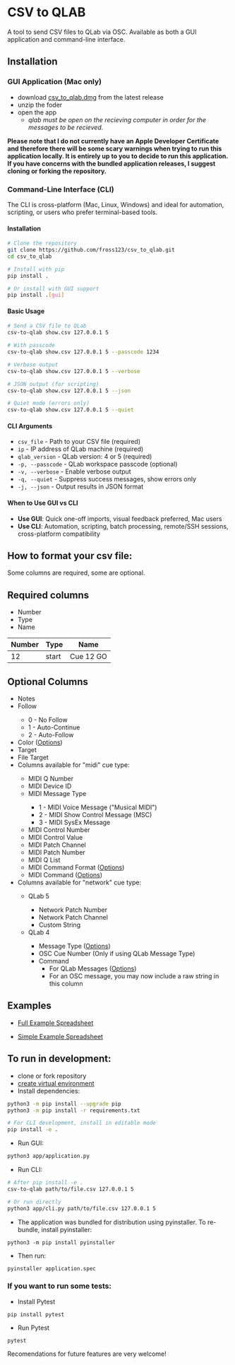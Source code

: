 # CSV to QLAB

A tool to send CSV files to QLab via OSC. Available as both a GUI application and command-line interface.

## Installation

### GUI Application (Mac only)
- download [csv_to_qlab.dmg](https://github.com/fross123/csv_to_qlab/releases/latest/download/CSV-To-QLab.dmg) from the latest release
- unzip the foder
- open the app
    - *qlab must be open on the recieving computer in order for the messages to be recieved.*

**Please note that I do not currently have an Apple Developer Certificate and therefore there will be some scary warnings when trying to run this application locally. It is entirely up to you to decide to run this application. If you have concerns with the bundled application releases, I suggest cloning or forking the repository.**

### Command-Line Interface (CLI)

The CLI is cross-platform (Mac, Linux, Windows) and ideal for automation, scripting, or users who prefer terminal-based tools.

#### Installation
```bash
# Clone the repository
git clone https://github.com/fross123/csv_to_qlab.git
cd csv_to_qlab

# Install with pip
pip install .

# Or install with GUI support
pip install .[gui]
```

#### Basic Usage
```bash
# Send a CSV file to QLab
csv-to-qlab show.csv 127.0.0.1 5

# With passcode
csv-to-qlab show.csv 127.0.0.1 5 --passcode 1234

# Verbose output
csv-to-qlab show.csv 127.0.0.1 5 --verbose

# JSON output (for scripting)
csv-to-qlab show.csv 127.0.0.1 5 --json

# Quiet mode (errors only)
csv-to-qlab show.csv 127.0.0.1 5 --quiet
```

#### CLI Arguments
- `csv_file` - Path to your CSV file (required)
- `ip` - IP address of QLab machine (required)
- `qlab_version` - QLab version: 4 or 5 (required)
- `-p, --passcode` - QLab workspace passcode (optional)
- `-v, --verbose` - Enable verbose output
- `-q, --quiet` - Suppress success messages, show errors only
- `-j, --json` - Output results in JSON format

#### When to Use GUI vs CLI
- **Use GUI**: Quick one-off imports, visual feedback preferred, Mac users
- **Use CLI**: Automation, scripting, batch processing, remote/SSH sessions, cross-platform compatibility


## How to format your csv file:

Some columns are required, some are optional.

## Required columns
- Number
- Type
- Name

| Number | Type | Name |
| ------ | ------ | ------ |
| 12 | start | Cue 12 GO |

## Optional Columns
<ul>
    <li>Notes</li>
    <li>Follow</li>
    <ul>
        <li>0 - No Follow</li>
        <li>1 - Auto-Continue</li>
        <li>2 - Auto-Follow</li>
    </ul>
    <li>Color (<a href="https://qlab.app/docs/v4/scripting/osc-dictionary-v4/#cuecue_numbercolorname-string" target="_blank">Options</a>)</li>
    <li>Target</li>
    <li>File Target</li>
    <li>Columns available for "midi" cue type:</li>
    <ul>
        <li>MIDI Q Number</li>
        <li>MIDI Device ID</li>
        <li>MIDI Message Type</li>
        <ul>
            <li>1 - MIDI Voice Message ("Musical MIDI")</li>
            <li>2 - MIDI Show Control Message (MSC)</li>
            <li>3 - MIDI SysEx Message</li>
        </ul>
        <li>MIDI Control Number</li>
        <li>MIDI Control Value</li>
        <li>MIDI Patch Channel</li>
        <li>MIDI Patch Number</li>
        <li>MIDI Q List</li>
        <li>MIDI Command Format (<a href="https://qlab.app/docs/v5/scripting/parameter-reference/#midi-show-control-command-format-types" target="_blank">Options</a>)</li>
        <li>MIDI Command (<a href="https://qlab.app/docs/v5/scripting/parameter-reference/#midi-show-control-commands" target="_blank">Options</a>)</li>
    </ul>
    <li>Columns available for "network" cue type:</li>
    <ul>
        <li>QLab 5</li>
        <ul>
            <li>Network Patch Number</li>
            <li>Network Patch Channel</li>
            <li>Custom String</li>
        </ul>
        <li>QLab 4</li>
        <ul>
            <li>Message Type (<a href="https://qlab.app/docs/v4/scripting/osc-dictionary-v4/#cuecue_numbermessagetype-number" target="_blank">Options</a>)</li>
            <li>OSC Cue Number (Only if using QLab Message Type)</li>
            <li>Command
                <ul>
                    <li>For QLab Messages (<a href="https://qlab.app/docs/v4/scripting/osc-dictionary-v4/#cuecue_numberqlabcommand-number" target="_blank">Options</a>)
                    </li>
                    <li>For an OSC message, you may now include a raw string in this column</li>
                </ul>
            </li>
        </ul>
    </ul>
</ul>

## Examples

- [Full Example Spreadsheet](https://github.com/fross123/csv_to_qlab/blob/main/app/static/example_file/example.csv)

- [Simple Example Spreadsheet](https://github.com/fross123/csv_to_qlab/blob/main/app/static/example_file/simple.csv)


## To run in development:
- clone or fork repository
- [create virtual environment](https://packaging.python.org/guides/installing-using-pip-and-virtual-environments/#creating-a-virtual-environment)
- Install dependencies:
```bash
python3 -m pip install --upgrade pip
python3 -m pip install -r requirements.txt

# For CLI development, install in editable mode
pip install -e .
```
- Run GUI:
```bash
python3 app/application.py
```
- Run CLI:
```bash
# After pip install -e .
csv-to-qlab path/to/file.csv 127.0.0.1 5

# Or run directly
python3 app/cli.py path/to/file.csv 127.0.0.1 5
```

- The application was bundled for distribution using pyinstaller. To re-bundle, install pyinstaller:
```
python3 -m pip install pyinstaller
```
- Then run:
```
pyinstaller application.spec
```


### If you want to run some tests:
- Install Pytest
```
pip install pytest
```

- Run Pytest
```
pytest
```

Recomendations for future features are very welcome!
